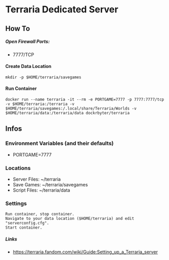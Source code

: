 # Terraria Dedicated Server

## How To

##### Open Firewall Ports:
 - 7777/TCP

#### Create Data Location
```
mkdir -p $HOME/terraria/savegames
 ```

#### Run Container
```
docker run --name terraria -it --rm -e PORTGAME=7777 -p 7777:7777/tcp -v $HOME/terraria:/terraria -v $HOME/terraria/savegames:/.local/share/Terraria/Worlds -v $HOME/terraria/data:/terraria/data dockrbyter/terraria
 ```

## Infos

### Environment Variables (and their defaults)
 - PORTGAME=7777

### Locations
 - Server Files: ~/terraria
 - Save Games: ~/terraria/savegames
 - Script Files: ~/terraria/data

### Settings
```
Run container, stop container.
Navigate to your data location ($HOME/terraria) and edit "serverconfig.cfg".
Start container.
 ```

##### Links
 - https://terraria.fandom.com/wiki/Guide:Setting_up_a_Terraria_server
